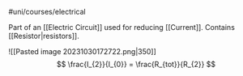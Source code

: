 #uni/courses/electrical 

Part of an [[Electric Circuit]] used for reducing [[Current]]. Contains [[Resistor|resistors]].

![[Pasted image 20231030172722.png|350]]
$$
\frac{I_{2}}{I_{0}} = \frac{R_{tot}}{R_{2}}
$$
